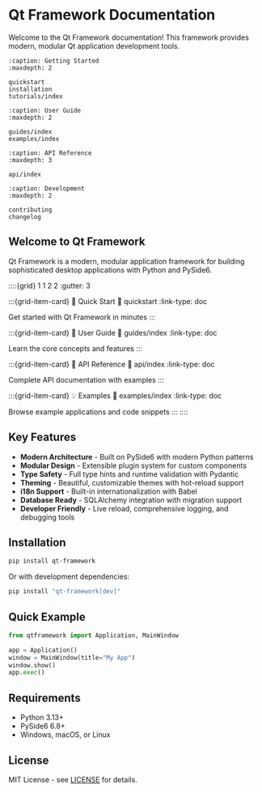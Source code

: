 # Qt Framework Documentation

Welcome to the Qt Framework documentation! This framework provides modern, modular Qt application development tools.

```{toctree}
:caption: Getting Started
:maxdepth: 2

quickstart
installation
tutorials/index
```

```{toctree}
:caption: User Guide
:maxdepth: 2

guides/index
examples/index
```

```{toctree}
:caption: API Reference
:maxdepth: 3

api/index
```

```{toctree}
:caption: Development
:maxdepth: 2

contributing
changelog
```

## Welcome to Qt Framework

Qt Framework is a modern, modular application framework for building sophisticated desktop applications with Python and PySide6.

::::{grid} 1 1 2 2
:gutter: 3

:::{grid-item-card} 🚀 Quick Start
:link: quickstart
:link-type: doc

Get started with Qt Framework in minutes
:::

:::{grid-item-card} 📖 User Guide
:link: guides/index
:link-type: doc

Learn the core concepts and features
:::

:::{grid-item-card} 🔧 API Reference
:link: api/index
:link-type: doc

Complete API documentation with examples
:::

:::{grid-item-card} 💡 Examples
:link: examples/index
:link-type: doc

Browse example applications and code snippets
:::
::::

## Key Features

- **Modern Architecture** - Built on PySide6 with modern Python patterns
- **Modular Design** - Extensible plugin system for custom components
- **Type Safety** - Full type hints and runtime validation with Pydantic
- **Theming** - Beautiful, customizable themes with hot-reload support
- **i18n Support** - Built-in internationalization with Babel
- **Database Ready** - SQLAlchemy integration with migration support
- **Developer Friendly** - Live reload, comprehensive logging, and debugging tools

## Installation

```bash
pip install qt-framework
```

Or with development dependencies:

```bash
pip install "qt-framework[dev]"
```

## Quick Example

```python
from qtframework import Application, MainWindow

app = Application()
window = MainWindow(title="My App")
window.show()
app.exec()
```

## Requirements

- Python 3.13+
- PySide6 6.8+
- Windows, macOS, or Linux

## License

MIT License - see [LICENSE](https://github.com/beelzer/qt-framework/blob/main/LICENSE) for details.
